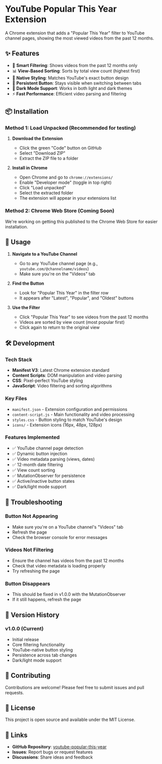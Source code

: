 # YouTube Popular This Year Extension

A Chrome extension that adds a "Popular This Year" filter to YouTube channel pages, showing the most viewed videos from the past 12 months.

## ✨ Features

- 🎯 **Smart Filtering**: Shows videos from the past 12 months only
- 📊 **View-Based Sorting**: Sorts by total view count (highest first)
- 🎨 **Native Styling**: Matches YouTube's exact button design
- 🔄 **Persistent Button**: Stays visible when switching between tabs
- 🌙 **Dark Mode Support**: Works in both light and dark themes
- ⚡ **Fast Performance**: Efficient video parsing and filtering

## 📦 Installation

### Method 1: Load Unpacked (Recommended for testing)

1. **Download the Extension**
   - Click the green "Code" button on GitHub
   - Select "Download ZIP"
   - Extract the ZIP file to a folder

2. **Install in Chrome**
   - Open Chrome and go to `chrome://extensions/`
   - Enable "Developer mode" (toggle in top right)
   - Click "Load unpacked"
   - Select the extracted folder
   - The extension will appear in your extensions list

### Method 2: Chrome Web Store (Coming Soon)

We're working on getting this published to the Chrome Web Store for easier installation.

## 🚀 Usage

1. **Navigate to a YouTube Channel**
   - Go to any YouTube channel page (e.g., `youtube.com/@channelname/videos`)
   - Make sure you're on the "Videos" tab

2. **Find the Button**
   - Look for "Popular This Year" in the filter row
   - It appears after "Latest", "Popular", and "Oldest" buttons

3. **Use the Filter**
   - Click "Popular This Year" to see videos from the past 12 months
   - Videos are sorted by view count (most popular first)
   - Click again to return to the original view

## 🛠️ Development

### Tech Stack
- **Manifest V3**: Latest Chrome extension standard
- **Content Scripts**: DOM manipulation and video parsing
- **CSS**: Pixel-perfect YouTube styling
- **JavaScript**: Video filtering and sorting algorithms

### Key Files
- `manifest.json` - Extension configuration and permissions
- `content-script.js` - Main functionality and video processing
- `styles.css` - Button styling to match YouTube's design
- `icons/` - Extension icons (16px, 48px, 128px)

### Features Implemented
- ✅ YouTube channel page detection
- ✅ Dynamic button injection
- ✅ Video metadata parsing (views, dates)
- ✅ 12-month date filtering
- ✅ View count sorting
- ✅ MutationObserver for persistence
- ✅ Active/inactive button states
- ✅ Dark/light mode support

## 🐛 Troubleshooting

### Button Not Appearing
- Make sure you're on a YouTube channel's "Videos" tab
- Refresh the page
- Check the browser console for error messages

### Videos Not Filtering
- Ensure the channel has videos from the past 12 months
- Check that video metadata is loading properly
- Try refreshing the page

### Button Disappears
- This should be fixed in v1.0.0 with the MutationObserver
- If it still happens, refresh the page

## 📝 Version History

### v1.0.0 (Current)
- Initial release
- Core filtering functionality
- YouTube-native button styling
- Persistence across tab changes
- Dark/light mode support

## 🤝 Contributing

Contributions are welcome! Please feel free to submit issues and pull requests.

## 📄 License

This project is open source and available under the MIT License.

## 🔗 Links

- **GitHub Repository**: [youtube-popular-this-year](https://github.com/beckyisj/youtube-popular-this-year)
- **Issues**: Report bugs or request features
- **Discussions**: Share ideas and feedback